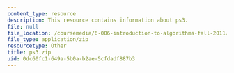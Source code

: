 ```yaml
---
content_type: resource
description: This resource contains information about ps3.
file: null
file_location: /coursemedia/6-006-introduction-to-algorithms-fall-2011/0dc60fc1649a5b0ab2ae5cfdadf887b3_ps3.zip
file_type: application/zip
resourcetype: Other
title: ps3.zip
uid: 0dc60fc1-649a-5b0a-b2ae-5cfdadf887b3
---
```


